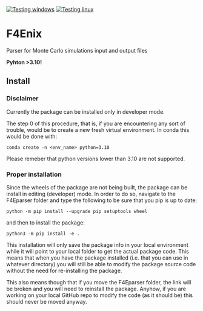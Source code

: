 [![Testing windows](https://github.com/Radiation-Transport/F4Enix/actions/workflows/AutomatedTests_win.yml/badge.svg?branch=main)](https://github.com/Radiation-Transport/F4Enix/actions/workflows/AutomatedTests_win.yml)
[![Testing linux](https://github.com/Radiation-Transport/F4Enix/actions/workflows/AutomatedTests_linux.yml/badge.svg?branch=main)](https://github.com/Radiation-Transport/F4Enix/actions/workflows/AutomatedTests_linux.yml)

# F4Enix
Parser for Monte Carlo simulations input and output files

**Pyhton >3.10!**

## Install
### Disclaimer
Currently the package can be installed only in developer mode.

The step 0 of this procedure, that is, if you are encountering any
sort of trouble, would be to create a new fresh virtual environment.
In conda this would be done with:
```
conda create -n <env_name> python=3.10
```
Please remeber that python versions lower than 3.10 are not supported.

### Proper installation
Since the wheels of the package are not being built, the package can be
install in editing (developer) mode. In order to do so, navigate to the
F4Eparser folder and type the following to be sure that you pip is
up to date:
```
python -m pip install --upgrade pip setuptools wheel
```
and then to install the package:
```
python3 -m pip install -e .
```

This installation will only save the package info in your local environment
while it will point to your local folder to get the actual package code.
This means that when you have the package installed (i.e. that you can
use in whatever directory) you will still be able to modify the package
source code without the need for re-installing the package.

This also means though that if you move the F4Eparser folder, the link will
be broken and you will need to reinstall the package. Anyhow, if you are
working on your local GitHub repo to modify the code (as it should be) this
should never be moved anyway.